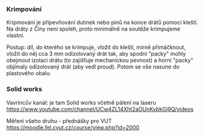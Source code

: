 ### Krimpování 

Kripmování je připevňování dutinek nebo pinů na konce drátů pomocí kleští. 
Na dráty z Číny není spoleh, proto minimálně na soutěže krimpujeme vlastní.     

Postup: díl, do kterého se krimpuje, vložit do kleští, mírně přimáčknout, vložit do něj cca 3 mm odizolovaný drát tak, aby spodní "packy" 
mohly obejmout izolaci drátu (to zajišťuje mechanickou pevnost) a horní "packy" objímaly odizolovaný drát (aby vedl proud). 
Potom se vše nasune do plastového obalu. 

### Solid works

Vavrincův kanál: 
je tam Solid works včetně pálení na laseru 
https://www.youtube.com/channel/UCw4ZL14Xht2aOUnKybkGj9Q/videos

Měření všeho druhu - přednášky pro VUT
https://moodle.fel.cvut.cz/course/view.php?id=2000
